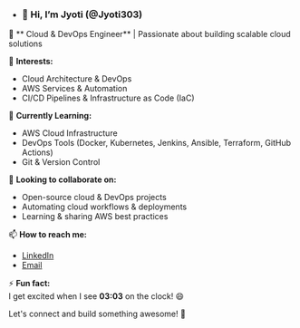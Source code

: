 - ### 👋 Hi, I’m Jyoti (@Jyoti303)

🚀 ** Cloud & DevOps Engineer** | Passionate about building scalable cloud solutions  

👀 **Interests:**  
- Cloud Architecture & DevOps  
- AWS Services & Automation  
- CI/CD Pipelines & Infrastructure as Code (IaC)  

🌱 **Currently Learning:**  
- AWS Cloud Infrastructure  
- DevOps Tools (Docker, Kubernetes, Jenkins, Ansible, Terraform, GitHub Actions)  
- Git & Version Control  

💞️ **Looking to collaborate on:**  
- Open-source cloud & DevOps projects  
- Automating cloud workflows & deployments  
- Learning & sharing AWS best practices  

📫 **How to reach me:**  
- [LinkedIn](www.linkedin.com/in/jyotirmayee-tripathy-947473148)  
- [Email](jtripathy393@gmail.com)  

⚡ **Fun fact:**  
I get excited when I see **03:03** on the clock! 😄  

Let's connect and build something awesome! 🚀  


<!---
Jyoti303/Jyoti303 is a ✨ special ✨ repository because its `README.md` (this file) appears on your GitHub profile.
You can click the Preview link to take a look at your changes.
--->
